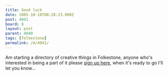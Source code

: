 ```yaml
---
title: Good luck
date: 2005-10-18T08:28:23.000Z
post: 4041
board: 8
layout: post
parent: 4040
tags: [folkestone]
permalink: /m/4041/
---
```

Am starting a directory of creative things in Folkestone, anyone who's interested in being a part of it please <a href="http://www.folkestonegerald.com/cgi-bin/register.cgi">sign up here</a>, when it's ready to go I'll let you know...
